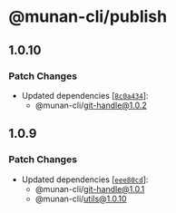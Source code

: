 # @munan-cli/publish

## 1.0.10

### Patch Changes

- Updated dependencies [[`8c0a434`](https://github.com/MuNan777/munan-cli/commit/8c0a4349ae9ab01cd6fb6fa8aabeba649427bbbd)]:
  - @munan-cli/git-handle@1.0.2

## 1.0.9

### Patch Changes

- Updated dependencies [[`eee80cd`](https://github.com/MuNan777/munan-cli/commit/eee80cd81b6721cfde59bc4bfe280eeabf457202)]:
  - @munan-cli/git-handle@1.0.1
  - @munan-cli/utils@1.0.10
